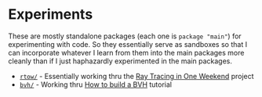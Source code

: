 # Experiments

These are mostly standalone packages (each one is `package "main"`) for experimenting with code. So they essentially serve as sandboxes so that I can incorporate whatever I learn from them into the main packages more cleanly than if I just haphazardly experimented in the main packages.

* [`rtow/`](./rtow) - Essentially working thru the [Ray Tracing in One Weekend](https://raytracing.github.io/books/RayTracingInOneWeekend.html) project
* [`bvh/`](./bvh) - Working thru [How to build a BVH](https://jacco.ompf2.com/2022/04/13/how-to-build-a-bvh-part-1-basics/) tutorial